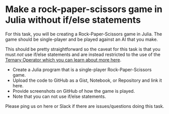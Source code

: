 # Make a rock-paper-scissors game in Julia without if/else statements

For this task, you will be creating a Rock-Paper-Scissors game in Julia. The game should be single-player and be played against an AI that you make.

This should be pretty straightforward so the caveat for this task is that you must _not_ use if/else statements and are instead restricted to the use of the [Ternary Operator which you can learn about more here](https://docs.julialang.org/en/v1/manual/control-flow/#man-conditional-evaluation-1).

*   Create a Julia program that is a single-player Rock-Paper-Scissors game.
*   Upload the code to GitHub as a Gist, Notebook, or Repository and link it here.
*   Provide screenshots on GitHub of how the game is played.
*   Note that you can not use if/else statements.

Please ping us on here or Slack if there are issues/questions doing this task.
